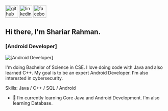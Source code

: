 [<img src='https://cdn.jsdelivr.net/npm/simple-icons@3.0.1/icons/github.svg' alt='github' height='40'>](https://github.com/shariar40)  [<img src='https://cdn.jsdelivr.net/npm/simple-icons@3.0.1/icons/linkedin.svg' alt='linkedin' height='40'>](https://www.linkedin.com/in/https://www.linkedin.com/in/shariar-rahman-98aa98222//)  [<img src='https://cdn.jsdelivr.net/npm/simple-icons@3.0.1/icons/facebook.svg' alt='facebook' height='40'>](https://www.facebook.com/https://www.facebook.com/sahriar.rahman.378/)  



## Hi there, I'm Shariar Rahman.
### [Android Developer]
![[Android Developer]](https://media.licdn.com/dms/image/D5603AQGK8Ev9iGQ85w/profile-displayphoto-shrink_800_800/0/1672241244794?e=1679529600&v=beta&t=7jdBgWNAs3QnRE7x6Rk-Tx-9brXX_hrTWCAigAiwVoI)

I'm doing Bachelor of Science in CSE. I love doing code with Java and also learned C++. My goal is to be an expert Android Developer. I'm also interested in cybersecurity. 

Skills: Java / C++ / SQL / Android

- 🌱 I’m currently learning Core Java and Android Development. I'm also learning Database.  


